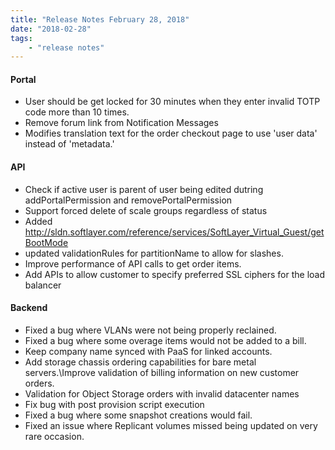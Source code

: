 ```yaml
---
title: "Release Notes February 28, 2018"
date: "2018-02-28"
tags:
    - "release notes"
---
```


#### Portal
+ User should be get locked for 30 minutes when they enter invalid TOTP code more than 10 times.
+ Remove forum link from Notification Messages
+ Modifies translation text for the order checkout page to use 'user data' instead of 'metadata.'


#### API
+ Check if active user is parent of user being edited dutring addPortalPermission and removePortalPermission
+ Support forced delete of scale groups regardless of status
+ Added http://sldn.softlayer.com/reference/services/SoftLayer_Virtual_Guest/getBootMode
+ updated validationRules for partitionName to allow for slashes.
+ Improve performance of API calls to get order items.
+ Add APIs to allow customer to specify preferred SSL ciphers for the load balancer


#### Backend
+ Fixed a bug where VLANs were not being properly reclained.
+ Fixed a bug where some overage items would not be added to a bill.
+ Keep company name synced with PaaS for linked accounts.
+ Add storage chassis ordering capabilities for bare metal servers.\Improve validation of billing information on new customer orders.
+ Validation for Object Storage orders with invalid datacenter names
+ Fix bug with post provision script execution
+ Fixed a bug where some snapshot creations would fail.
+ Fixed an issue where Replicant volumes missed being updated on very rare occasion.
